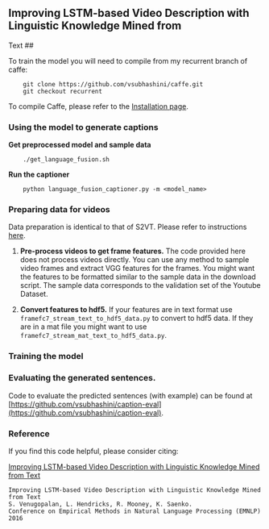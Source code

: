 ## Improving LSTM-based Video Description with Linguistic Knowledge Mined from
Text ##

To train the model you will need to compile from my recurrent branch of caffe:
```
    git clone https://github.com/vsubhashini/caffe.git
    git checkout recurrent
```
To compile Caffe, please refer to the [Installation page](http://caffe.berkeleyvision.org/installation.html).

### Using the model to generate captions

**Get preprocessed model and sample data**
```
    ./get_language_fusion.sh
```
**Run the captioner**
```
    python language_fusion_captioner.py -m <model_name>
```
### Preparing data for videos

Data preparation is identical to that of S2VT. Please refer to instructions
[here](https://github.com/vsubhashini/caffe/tree/recurrent/examples/s2vt).

1. **Pre-process videos to get frame features.** The code provided here does
not process videos directly. You can use any method to sample video frames and
extract VGG features for the frames. You might want the features to be
formatted similar to the sample data in the download script. The sample data
corresponds to the validation set of the Youtube Dataset.

2. **Convert features to hdf5.** If your features are in text format use
`framefc7_stream_text_to_hdf5_data.py` to convert to hdf5 data. If they are in a
mat file you might want to use `framefc7_stream_mat_text_to_hdf5_data.py`.

### Training the model


### Evaluating the generated sentences.

Code to evaluate the predicted sentences (with example) can be found at
[https://github.com/vsubhashini/caption-eval](https://github.com/vsubhashini/caption-eval).

### Reference

If you find this code helpful, please consider citing:

[Improving LSTM-based Video Description with Linguistic Knowledge Mined from
Text](https://vsubhashini.github.io/language_fusion.html)

    Improving LSTM-based Video Description with Linguistic Knowledge Mined from Text
    S. Venugopalan, L. Hendricks, R. Mooney, K. Saenko.
    Conference on Empirical Methods in Natural Language Processing (EMNLP) 2016

